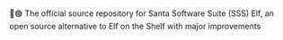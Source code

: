 🎅️🟢️ The official source repository for Santa Software Suite (SSS) Elf, an open source alternative to Elf on the Shelf with major improvements
